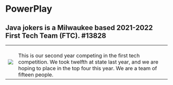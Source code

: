 # PowerPlay  
## Java jokers is a Milwaukee based 2021-2022 First Tech Team (FTC). #13828
<table>
  <tr>
    <td>
            <img src="https://user-images.githubusercontent.com/64339630/142298108-c8016318-a395-4e97-905b-0ed22e7263e8.png">
    </td>
    <td>
        <br>This is our second year competing in the first tech competition.  We took twelfth at state last year, and we are hoping to place in the top four this year.  We are a team of fifteen people.
  </tr>
  </table>

